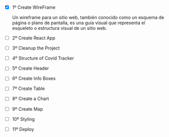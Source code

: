 - [x] 1º Create WireFrame
 
    Un wireframe para un sitio web, también conocido como un esquema de página o plano de pantalla, es una guía visual que representa el esqueleto o estructura visual de un sitio web.

- [ ] 2º Create React App

- [ ] 3º Cleanup the Project

- [ ] 4º Structure of Covid Tracker

- [ ] 5º Create Header

- [ ] 6º Create Info Boxes 

- [ ] 7º Create Table 

- [ ] 8º Create a Chart

- [ ] 9º Create Map

- [ ] 10º Styling

- [ ] 11º Deploy

